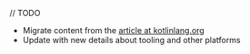[//]: # (title: Set up an environment for multiplatform development)

// TODO

* Migrate content from the [article at kotlinlang.org](https://kotlinlang.org/docs/multiplatform-mobile-setup.html)
* Update with new details about tooling and other platforms